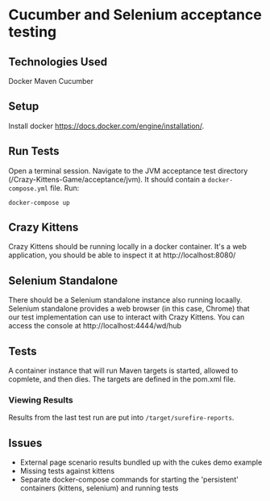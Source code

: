# Cucumber and Selenium acceptance testing

## Technologies Used
Docker
Maven 
Cucumber

## Setup
Install docker https://docs.docker.com/engine/installation/.

## Run Tests
Open a terminal session. Navigate to the JVM acceptance test directory (/Crazy-Kittens-Game/acceptance/jvm). It should 
contain a `docker-compose.yml` file. Run:

`docker-compose up`

## Crazy Kittens
Crazy Kittens should be running locally in a docker container. It's a web application, you should be able to inspect it 
at http://localhost:8080/

## Selenium Standalone
There should be a Selenium standalone instance also running locaally. Selenium standalone provides a web browser (in this case,
Chrome) that our test implementation can use to interact with Crazy Kittens. You can access the console at 
http://localhost:4444/wd/hub

## Tests
A container instance that will run Maven targets is started, allowed to copmlete, and then dies. The targets are defined in 
the pom.xml file. 

### Viewing Results
Results from the last test run are put into `/target/surefire-reports`. 

## Issues
   * External page scenario results bundled up with the cukes demo example
   * Missing tests against kittens
   * Separate docker-compose commands for starting the 'persistent' containers (kittens, selenium) and running tests

